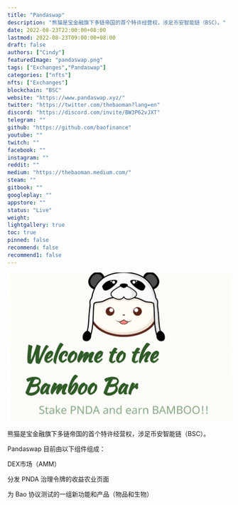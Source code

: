 ```yaml
---
title: "Pandaswap"
description: "熊猫是宝金融旗下多链帝国的首个特许经营权，涉足币安智能链（BSC）。"
date: 2022-08-23T22:00:00+08:00
lastmod: 2022-08-23T09:00:00+08:00
draft: false
authors: ["Cindy"]
featuredImage: "pandaswap.png"
tags: ["Exchanges","Pandaswap"]
categories: ["nfts"]
nfts: ["Exchanges"]
blockchain: "BSC"
website: "https://www.pandaswap.xyz/"
twitter: "https://twitter.com/thebaoman?lang=en"
discord: "https://discord.com/invite/BW3P62vJXT"
telegram: ""
github: "https://github.com/baofinance"
youtube: ""
twitch: ""
facebook: ""
instagram: ""
reddit: ""
medium: "https://thebaoman.medium.com/"
steam: ""
gitbook: ""
googleplay: ""
appstore: ""
status: "Live"
weight: 
lightgallery: true
toc: true
pinned: false
recommend: false
recommend1: false
---
```

![img](defdf02ec88de0fd8539343b1.png)

熊猫是宝金融旗下多链帝国的首个特许经营权，涉足币安智能链（BSC）。

Pandaswap 目前由以下组件组成：

DEX市场（AMM）

分发 PNDA 治理令牌的收益农业页面

为 Bao 协议测试的一组新功能和产品（物品和生物）

